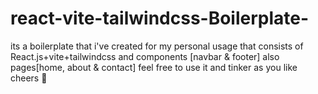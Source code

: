 # react-vite-tailwindcss-Boilerplate-
its a boilerplate that i've created for my personal usage that consists of React.js+vite+tailwindcss and components [navbar &amp; footer] also pages[home, about &amp; contact] feel free to use it and tinker as you like cheers 🥂

